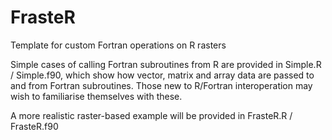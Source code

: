 FrasteR
==========

Template for custom Fortran operations on R rasters

Simple cases of calling Fortran subroutines from R are provided in Simple.R / Simple.f90,
which show how vector, matrix and array data are passed to and from Fortran subroutines.
Those new to R/Fortran interoperation may wish to familiarise themselves with these.

A more realistic raster-based example will be provided in FrasteR.R / FrasteR.f90
